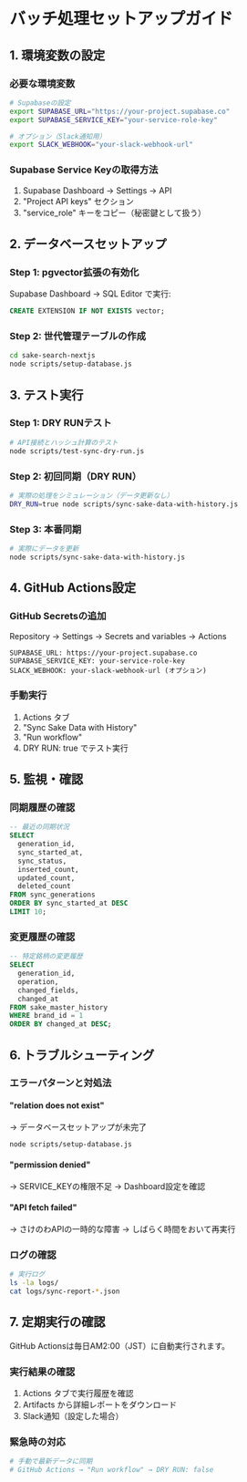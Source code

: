 # バッチ処理セットアップガイド

## 1. 環境変数の設定

### 必要な環境変数
```bash
# Supabaseの設定
export SUPABASE_URL="https://your-project.supabase.co"
export SUPABASE_SERVICE_KEY="your-service-role-key"

# オプション（Slack通知用）
export SLACK_WEBHOOK="your-slack-webhook-url"
```

### Supabase Service Keyの取得方法
1. Supabase Dashboard → Settings → API
2. "Project API keys" セクション
3. "service_role" キーをコピー（秘密鍵として扱う）

## 2. データベースセットアップ

### Step 1: pgvector拡張の有効化
Supabase Dashboard → SQL Editor で実行:
```sql
CREATE EXTENSION IF NOT EXISTS vector;
```

### Step 2: 世代管理テーブルの作成
```bash
cd sake-search-nextjs
node scripts/setup-database.js
```

## 3. テスト実行

### Step 1: DRY RUNテスト
```bash
# API接続とハッシュ計算のテスト
node scripts/test-sync-dry-run.js
```

### Step 2: 初回同期（DRY RUN）
```bash
# 実際の処理をシミュレーション（データ更新なし）
DRY_RUN=true node scripts/sync-sake-data-with-history.js
```

### Step 3: 本番同期
```bash
# 実際にデータを更新
node scripts/sync-sake-data-with-history.js
```

## 4. GitHub Actions設定

### GitHub Secretsの追加
Repository → Settings → Secrets and variables → Actions

```
SUPABASE_URL: https://your-project.supabase.co
SUPABASE_SERVICE_KEY: your-service-role-key
SLACK_WEBHOOK: your-slack-webhook-url (オプション)
```

### 手動実行
1. Actions タブ
2. "Sync Sake Data with History"
3. "Run workflow"
4. DRY RUN: true でテスト実行

## 5. 監視・確認

### 同期履歴の確認
```sql
-- 最近の同期状況
SELECT 
  generation_id,
  sync_started_at,
  sync_status,
  inserted_count,
  updated_count,
  deleted_count
FROM sync_generations
ORDER BY sync_started_at DESC
LIMIT 10;
```

### 変更履歴の確認
```sql
-- 特定銘柄の変更履歴
SELECT 
  generation_id,
  operation,
  changed_fields,
  changed_at
FROM sake_master_history
WHERE brand_id = 1
ORDER BY changed_at DESC;
```

## 6. トラブルシューティング

### エラーパターンと対処法

#### "relation does not exist"
→ データベースセットアップが未完了
```bash
node scripts/setup-database.js
```

#### "permission denied"
→ SERVICE_KEYの権限不足
→ Dashboard設定を確認

#### "API fetch failed"
→ さけのわAPIの一時的な障害
→ しばらく時間をおいて再実行

### ログの確認
```bash
# 実行ログ
ls -la logs/
cat logs/sync-report-*.json
```

## 7. 定期実行の確認

GitHub Actionsは毎日AM2:00（JST）に自動実行されます。

### 実行結果の確認
1. Actions タブで実行履歴を確認
2. Artifacts から詳細レポートをダウンロード
3. Slack通知（設定した場合）

### 緊急時の対応
```bash
# 手動で最新データに同期
# GitHub Actions → "Run workflow" → DRY RUN: false
```